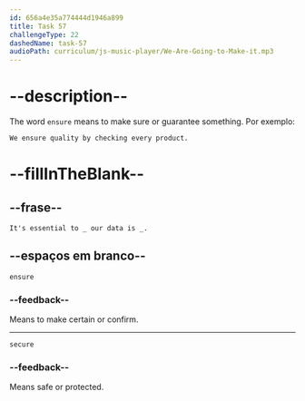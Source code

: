 ```yaml
---
id: 656a4e35a774444d1946a899
title: Task 57
challengeType: 22
dashedName: task-57
audioPath: curriculum/js-music-player/We-Are-Going-to-Make-it.mp3
---
```


<!--
AUDIO REFERENCE: 
Bob: It's essential to ensure our data is secure.
-->

# --description--

The word `ensure` means to make sure or guarantee something. Por exemplo:

`We ensure quality by checking every product.`

# --fillInTheBlank--

## --frase--

`It's essential to _ our data is _.`

## --espaços em branco--

`ensure`

### --feedback--

Means to make certain or confirm.

---

`secure`

### --feedback--

Means safe or protected.
